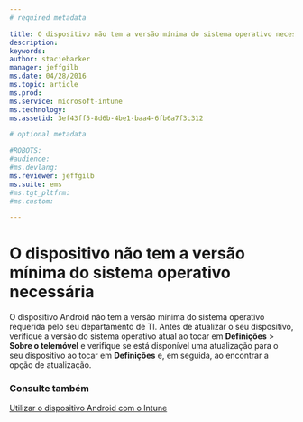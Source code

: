 ```yaml
---
# required metadata

title: O dispositivo não tem a versão mínima do sistema operativo necessária | Microsoft Intune
description:
keywords:
author: staciebarker
manager: jeffgilb
ms.date: 04/28/2016
ms.topic: article
ms.prod:
ms.service: microsoft-intune
ms.technology:
ms.assetid: 3ef43ff5-8d6b-4be1-baa4-6fb6a7f3c312

# optional metadata

#ROBOTS:
#audience:
#ms.devlang:
ms.reviewer: jeffgilb
ms.suite: ems
#ms.tgt_pltfrm:
#ms.custom:

---
```



# O dispositivo não tem a versão mínima do sistema operativo necessária

O dispositivo Android não tem a versão mínima do sistema operativo requerida pelo seu departamento de TI. Antes de atualizar o seu dispositivo, verifique a versão do sistema operativo atual ao tocar em **Definições** &gt; **Sobre o telemóvel** e verifique se está disponível uma atualização para o seu dispositivo ao tocar em **Definições** e, em seguida, ao encontrar a opção de atualização.


### Consulte também
[Utilizar o dispositivo Android com o Intune](using-your-android-device-with-intune.md)

<!--HONumber=May16_HO2-->


